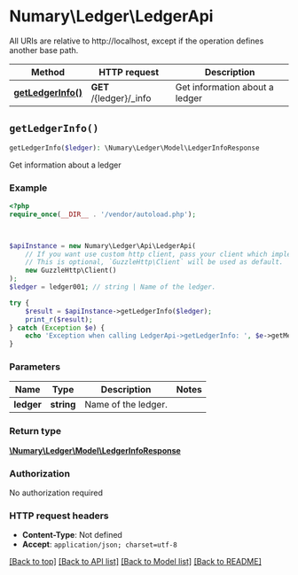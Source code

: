 # Numary\Ledger\LedgerApi

All URIs are relative to http://localhost, except if the operation defines another base path.

| Method | HTTP request | Description |
| ------------- | ------------- | ------------- |
| [**getLedgerInfo()**](LedgerApi.md#getLedgerInfo) | **GET** /{ledger}/_info | Get information about a ledger |


## `getLedgerInfo()`

```php
getLedgerInfo($ledger): \Numary\Ledger\Model\LedgerInfoResponse
```

Get information about a ledger

### Example

```php
<?php
require_once(__DIR__ . '/vendor/autoload.php');



$apiInstance = new Numary\Ledger\Api\LedgerApi(
    // If you want use custom http client, pass your client which implements `GuzzleHttp\ClientInterface`.
    // This is optional, `GuzzleHttp\Client` will be used as default.
    new GuzzleHttp\Client()
);
$ledger = ledger001; // string | Name of the ledger.

try {
    $result = $apiInstance->getLedgerInfo($ledger);
    print_r($result);
} catch (Exception $e) {
    echo 'Exception when calling LedgerApi->getLedgerInfo: ', $e->getMessage(), PHP_EOL;
}
```

### Parameters

| Name | Type | Description  | Notes |
| ------------- | ------------- | ------------- | ------------- |
| **ledger** | **string**| Name of the ledger. | |

### Return type

[**\Numary\Ledger\Model\LedgerInfoResponse**](../Model/LedgerInfoResponse.md)

### Authorization

No authorization required

### HTTP request headers

- **Content-Type**: Not defined
- **Accept**: `application/json; charset=utf-8`

[[Back to top]](#) [[Back to API list]](../../README.md#endpoints)
[[Back to Model list]](../../README.md#models)
[[Back to README]](../../README.md)
